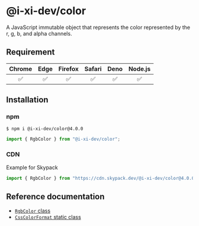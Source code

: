# @i-xi-dev/color

A JavaScript immutable object that represents the color represented by the r, g, b, and alpha channels.


## Requirement

| Chrome | Edge | Firefox | Safari | Deno | Node.js |
| :---: | :---: | :---: | :---: | :---: | :---: |
| ✅ | ✅ | ✅ | ✅ | ✅ | ✅ |


## Installation

### npm

```console
$ npm i @i-xi-dev/color@4.0.0
```

```javascript
import { RgbColor } from "@i-xi-dev/color";
```

### CDN

Example for Skypack
```javascript
import { RgbColor } from "https://cdn.skypack.dev/@i-xi-dev/color@4.0.0";
```

## Reference documentation

- [`RgbColor` class](https://doc.deno.land/https://raw.githubusercontent.com/i-xi-dev/color.es/4.0.0/mod.ts/~/RgbColor)
- [`CssColorFormat` static class](https://doc.deno.land/https://raw.githubusercontent.com/i-xi-dev/color.es/4.0.0/mod.ts/~/CssColorFormat)

